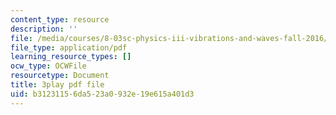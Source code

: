 ```yaml
---
content_type: resource
description: ''
file: /media/courses/8-03sc-physics-iii-vibrations-and-waves-fall-2016/b31231156da523a0932e19e615a401d3_BX4QPdP7fT8.pdf
file_type: application/pdf
learning_resource_types: []
ocw_type: OCWFile
resourcetype: Document
title: 3play pdf file
uid: b3123115-6da5-23a0-932e-19e615a401d3
---
```

